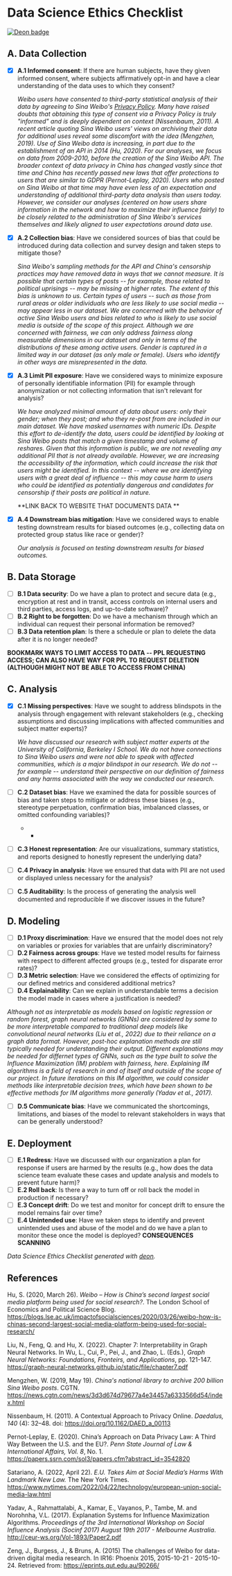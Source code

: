 # Data Science Ethics Checklist

[![Deon badge](https://img.shields.io/badge/ethics%20checklist-deon-brightgreen.svg?style=popout-square)](http://deon.drivendata.org/)

## A. Data Collection
 - [X] **A.1 Informed consent**: If there are human subjects, have they given informed consent, where subjects affirmatively opt-in and have a clear understanding of the data uses to which they consent?
       
    *Weibo users have consented to third-party statistical analysis of their data by agreeing to Sina Weibo's [Privacy Policy](https://weibo.com/signup/v5/privacy). Many have raised doubts that obtaining this type of consent via a Privacy Policy is truly "informed" and is deeply dependent on context (Nissenbaum, 2011). A recent article quoting Sina Weibo users' views on archiving their data for additional uses reveal some discomfort with the idea (Mengzhen, 2019). Use of Sina Weibo data is increasing, in part due to the establishment of an API in 2014 (Hu, 2020). For our analyses, we focus on data from 2009-2010, before the creation of the Sina Weibo API. The broader context of data privacy in China has changed vastly since that time and China has recently passed new laws that offer protections to users that are similar to GDPR (Pernot-Leplay, 2020). Users who posted on Sina Weibo at that time may have even less of an expectation and understanding of additional third-party data analysis than users today. However, we consider our analyses (centered on how users share information in the network and how to maximize their influence fairly) to be closely related to the administration of Sina Weibo's services themselves and likely aligned to user expectations around data use.*
 - [X] **A.2 Collection bias**: Have we considered sources of bias that could be introduced during data collection and survey design and taken steps to mitigate those?
  
    *Sina Weibo's sampling methods for the API and China's censorship practices may have removed data in ways that we cannot measure. It is possible that certain types of posts -- for example, those related to political uprisings -- may be missing at higher rates. The extent of this bias is unknown to us. Certain types of users -- such as those from rural areas or older individuals who are less likely to use social media -- may appear less in our dataset. We are concerned with the behavior of active Sina Weibo users and bias related to who is likely to use social media is outside of the scope of this project. Although we are concerned with fairness, we can only address fairness along measurable dimensions in our dataset and only in terms of the distributions of these among active users. Gender is captured in a limited way in our dataset (as only male or female). Users who identify in other ways are misrepresented in the data.*
 - [X] **A.3 Limit PII exposure**: Have we considered ways to minimize exposure of personally identifiable information (PII) for example through anonymization or not collecting information that isn't relevant for analysis?
    
    *We have analyzed minimal amount of data about users: only their gender; when they post; and who they re-post from are included in our main dataset. We have masked usernames with numeric IDs. Despite this effort to de-identify the data, users could be identified by looking at Sina Weibo posts that match a given timestamp and volume of reshares. Given that this information is public, we are not revealing any additional PII that is not already available. However, we are increasing the accessibility of the information, which could increase the risk that users might be identified. In this context -- where we are identifying users with a great deal of influence -- this may cause harm to users who could be identified as potentially dangerous and candidates for censorship if their posts are political in nature.*
    
    **LINK BACK TO WEBSITE THAT DOCUMENTS DATA **
    
 - [X] **A.4 Downstream bias mitigation**: Have we considered ways to enable testing downstream results for biased outcomes (e.g., collecting data on protected group status like race or gender)?

    *Our analysis is focused on testing downstream results for biased outcomes.*

## B. Data Storage
 - [ ] **B.1 Data security**: Do we have a plan to protect and secure data (e.g., encryption at rest and in transit, access controls on internal users and third parties, access logs, and up-to-date software)?
 - [ ] **B.2 Right to be forgotten**: Do we have a mechanism through which an individual can request their personal information be removed?
 - [ ] **B.3 Data retention plan**: Is there a schedule or plan to delete the data after it is no longer needed?

**BOOKMARK WAYS TO LIMIT ACCESS TO DATA -- PPL REQUESTING ACCESS; CAN ALSO HAVE WAY FOR PPL TO REQUEST DELETION (ALTHOUGH MIGHT NOT BE ABLE TO ACCESS FROM CHINA)**

## C. Analysis
 - [x] **C.1 Missing perspectives**: Have we sought to address blindspots in the analysis through engagement with relevant stakeholders (e.g., checking assumptions and discussing implications with affected communities and subject matter experts)?

    *We have discussed our research with subject matter experts at the University of California, Berkeley I School. We do not have connections to Sina Weibo users and were not able to speak with affected communities, which is a major blindspot in our research. We do not -- for example -- understand their perspective on our definition of fairness and any harms associated with the way we conducted our research.*
 - [ ] **C.2 Dataset bias**: Have we examined the data for possible sources of bias and taken steps to mitigate or address these biases (e.g., stereotype perpetuation, confirmation bias, imbalanced classes, or omitted confounding variables)?

    * *
 - [ ] **C.3 Honest representation**: Are our visualizations, summary statistics, and reports designed to honestly represent the underlying data?
 - [ ] **C.4 Privacy in analysis**: Have we ensured that data with PII are not used or displayed unless necessary for the analysis?
 - [ ] **C.5 Auditability**: Is the process of generating the analysis well documented and reproducible if we discover issues in the future?

## D. Modeling
 - [ ] **D.1 Proxy discrimination**: Have we ensured that the model does not rely on variables or proxies for variables that are unfairly discriminatory?
 - [ ] **D.2 Fairness across groups**: Have we tested model results for fairness with respect to different affected groups (e.g., tested for disparate error rates)?
 - [ ] **D.3 Metric selection**: Have we considered the effects of optimizing for our defined metrics and considered additional metrics?
 - [ ] **D.4 Explainability**: Can we explain in understandable terms a decision the model made in cases where a justification is needed?

*Although not as interpretable as models based on logistic regression or random forest, graph neural networks (GNNs) are considered by some to be more interpretable compared to traditional deep models like convolutional neural networks (Liu et al., 2022) due to their reliance on a graph data format. However, post-hoc explanation methods are still typically needed for understanding their output. Different explanations may be needed for differnet types of GNNs, such as the type built to solve the Influence Maximization (IM) problem with fairness, here. Explaining IM algorithms is a field of research in and of itself and outside of the scope of our project. In future iterations on this IM algorithm, we could consider methods like interpretable decision trees, which have been shown to be effective methods for IM algorithms more generally (Yadav et al., 2017).*

 - [ ] **D.5 Communicate bias**: Have we communicated the shortcomings, limitations, and biases of the model to relevant stakeholders in ways that can be generally understood?

## E. Deployment
 - [ ] **E.1 Redress**: Have we discussed with our organization a plan for response if users are harmed by the results (e.g., how does the data science team evaluate these cases and update analysis and models to prevent future harm)?
 - [ ] **E.2 Roll back**: Is there a way to turn off or roll back the model in production if necessary?
 - [ ] **E.3 Concept drift**: Do we test and monitor for concept drift to ensure the model remains fair over time?
 - [ ] **E.4 Unintended use**: Have we taken steps to identify and prevent unintended uses and abuse of the model and do we have a plan to monitor these once the model is deployed?
**CONSEQUENCES SCANNING**

*Data Science Ethics Checklist generated with [deon](http://deon.drivendata.org).*

## References

Hu, S. (2020, March 26). *Weibo – How is China’s second largest social media platform being used for social research?*. The London School of Economics and Political Science Blog. https://blogs.lse.ac.uk/impactofsocialsciences/2020/03/26/weibo-how-is-chinas-second-largest-social-media-platform-being-used-for-social-research/ 

Liu, N., Feng, Q. and Hu, X. (2022). Chapter 7: Interpretability in Graph Neural Networks. In Wu, L., Cui, P., Pei, J., and Zhao, L. (Eds.), *Graph Neural Networks: Foundations, Fronteirs, and Applications*, pp. 121-147. https://graph-neural-networks.github.io/static/file/chapter7.pdf 

Mengzhen, W. (2019, May 19). *China's national library to archive 200 billion Sina Weibo posts*. CGTN. https://news.cgtn.com/news/3d3d674d79677a4e34457a6333566d54/index.html 

Nissenbaum, H. (2011). A Contextual Approach to Privacy Online. *Daedalus, 140* (4): 32–48. doi: https://doi.org/10.1162/DAED_a_00113

Pernot-Leplay, E. (2020). China’s Approach on Data Privacy Law: A Third Way Between the U.S. and the EU?. *Penn State Journal of Law & International Affairs, Vol. 8*, No. 1. https://papers.ssrn.com/sol3/papers.cfm?abstract_id=3542820

Satariano, A. (2022, April 22). _E.U. Takes Aim at Social Media’s Harms With Landmark New Law._ The New York Times. https://www.nytimes.com/2022/04/22/technology/european-union-social-media-law.html

Yadav, A., Rahmattalabi, A., Kamar, E., Vayanos, P., Tambe, M. and Norohnha, V.L. (2017). Explanation Systems for Influence Maximization Algorithms. _Proceedings of the 3rd International Workshop on Social Influence Analysis (Socinf 2017) August 19th 2017 - Melbourne Australia_. http://ceur-ws.org/Vol-1893/Paper2.pdf

Zeng, J., Burgess, J., & Bruns, A. (2015) The challenges of Weibo for data-driven digital media research. In IR16: Phoenix 2015, 2015-10-21 - 2015-10-24. Retrieved from: https://eprints.qut.edu.au/90266/ 
